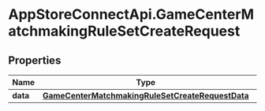 # AppStoreConnectApi.GameCenterMatchmakingRuleSetCreateRequest

## Properties

Name | Type | Description | Notes
------------ | ------------- | ------------- | -------------
**data** | [**GameCenterMatchmakingRuleSetCreateRequestData**](GameCenterMatchmakingRuleSetCreateRequestData.md) |  | 


